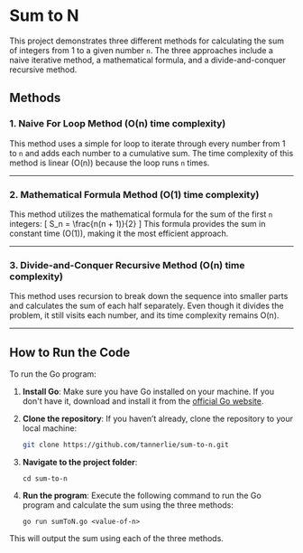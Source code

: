 # Sum to N

This project demonstrates three different methods for calculating the sum of integers from 1 to a given number `n`. The three approaches include a naive iterative method, a mathematical formula, and a divide-and-conquer recursive method.

## Methods

### 1. **Naive For Loop Method (O(n) time complexity)**

This method uses a simple for loop to iterate through every number from 1 to `n` and adds each number to a cumulative sum. The time complexity of this method is linear (O(n)) because the loop runs `n` times.

---

### 2. **Mathematical Formula Method (O(1) time complexity)**

This method utilizes the mathematical formula for the sum of the first `n` integers:
\[
S_n = \frac{n(n + 1)}{2}
\]
This formula provides the sum in constant time (O(1)), making it the most efficient approach.

---

### 3. **Divide-and-Conquer Recursive Method (O(n) time complexity)**

This method uses recursion to break down the sequence into smaller parts and calculates the sum of each half separately. Even though it divides the problem, it still visits each number, and its time complexity remains O(n).

---

## How to Run the Code

To run the Go program:

1. **Install Go**: Make sure you have Go installed on your machine. If you don't have it, download and install it from the [official Go website](https://golang.org/dl/).

2. **Clone the repository**: If you haven’t already, clone the repository to your local machine:

   ```bash
   git clone https://github.com/tannerlie/sum-to-n.git
   ```

3. **Navigate to the project folder**:

   ```
   cd sum-to-n
   ```

4. **Run the program**: Execute the following command to run the Go program and calculate the sum using the three methods:

   ```
   go run sumToN.go <value-of-n>
   ```

This will output the sum using each of the three methods.